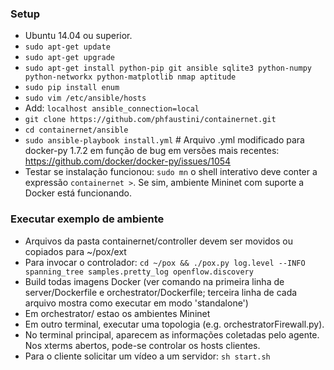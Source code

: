 
### Setup

* Ubuntu 14.04 ou superior.
* `sudo apt-get update`
* `sudo apt-get upgrade`
* `sudo apt-get install python-pip git ansible sqlite3 python-numpy python-networkx python-matplotlib nmap aptitude`
* `sudo pip install enum`
* `sudo vim /etc/ansible/hosts`
* Add: `localhost ansible_connection=local`
* `git clone https://github.com/phfaustini/containernet.git`
* `cd containernet/ansible`
* `sudo ansible-playbook install.yml` # Arquivo .yml modificado para docker-py 1.7.2 em função de bug em versões mais recentes: https://github.com/docker/docker-py/issues/1054
* Testar se instalação funcionou: `sudo mn` o shell interativo deve conter a expressão `containernet >`. Se sim, ambiente Mininet com suporte a Docker está funcionando.

### Executar exemplo de ambiente

* Arquivos da pasta containernet/controller devem ser movidos ou copiados para ~/pox/ext
* Para invocar o controlador: `cd ~/pox && ./pox.py log.level --INFO spanning_tree samples.pretty_log openflow.discovery`
* Build todas imagens Docker (ver comando na primeira linha de server/Dockerfile e orchestrator/Dockerfile; terceira linha de cada arquivo mostra como executar em modo 'standalone')
* Em orchestrator/ estao os ambientes Mininet
* Em outro terminal, executar uma topologia (e.g. orchestratorFirewall.py).
* No terminal principal, aparecem as informações coletadas pelo agente. Nos xterms abertos, pode-se controlar os hosts clientes.
* Para o cliente solicitar um vídeo a um servidor: `sh start.sh`


